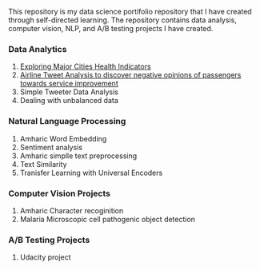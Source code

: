 This repository is my data science portifolio repository that I have created through self-directed learning. The repository contains data analysis, computer vision, NLP, and A/B testing projects I have created.

### Data Analytics
1. <a href="">Exploring Major Cities Health Indicators</a>
2. <a href="https://Abe2G.github.io/Data-Analysis/airline_tweet_data_analysis.md"> Airline Tweet Analysis to discover negative opinions of passengers towards service improvement <a/>
3.  Simple Tweeter Data Analysis
4. Dealing with unbalanced data
### Natural Language Processing
1. Amharic Word Embedding
2. Sentiment analysis
3. Amharic simplle text preprocessing
4. Text Similarity
5. Tranisfer Learning with Universal Encoders
### Computer Vision Projects
1. Amharic Character recoginition
2. Malaria Microscopic cell pathogenic object detection
### A/B Testing Projects
1. Udacity project 

